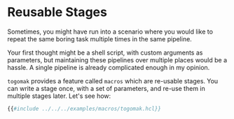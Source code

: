 # Reusable Stages

Sometimes, you might have run into a scenario where you would like to 
repeat the same boring task multiple times in the same pipeline. 

Your first thought might be a shell script, with custom arguments 
as parameters, but maintaining these pipelines over multiple places
would be a hassle. A single pipeline is already complicated enough in my opinion. 

`togomak` provides a feature called `macros` which are re-usable stages.
You can write a stage once, with a set of parameters, and re-use them 
in multiple stages later. Let's see how:

```tf
{{#include ../../../examples/macros/togomak.hcl}}

```
